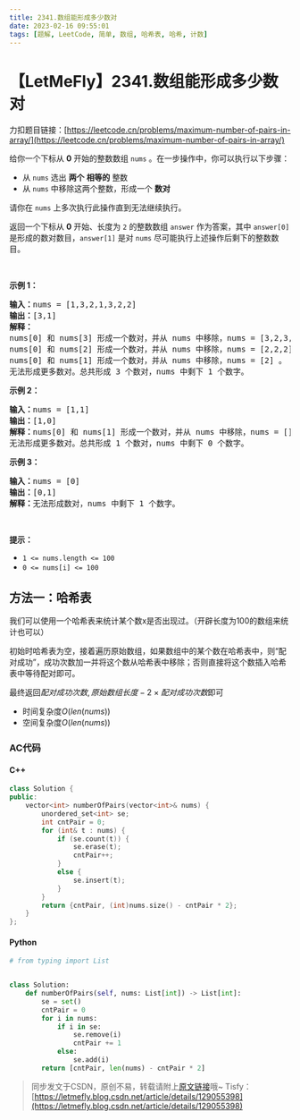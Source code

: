 ```yaml
---
title: 2341.数组能形成多少数对
date: 2023-02-16 09:55:01
tags: [题解, LeetCode, 简单, 数组, 哈希表, 哈希, 计数]
---
```


# 【LetMeFly】2341.数组能形成多少数对

力扣题目链接：[https://leetcode.cn/problems/maximum-number-of-pairs-in-array/](https://leetcode.cn/problems/maximum-number-of-pairs-in-array/)

<p>给你一个下标从 <strong>0</strong> 开始的整数数组 <code>nums</code> 。在一步操作中，你可以执行以下步骤：</p>

<ul>
	<li>从 <code>nums</code> 选出 <strong>两个</strong> <strong>相等的</strong> 整数</li>
	<li>从 <code>nums</code> 中移除这两个整数，形成一个 <strong>数对</strong></li>
</ul>

<p>请你在 <code>nums</code> 上多次执行此操作直到无法继续执行。</p>

<p>返回一个下标从 <strong>0</strong> 开始、长度为 <code>2</code> 的整数数组 <code>answer</code> 作为答案，其中<em> </em><code>answer[0]</code><em> </em>是形成的数对数目，<code>answer[1]</code> 是对 <code>nums</code> 尽可能执行上述操作后剩下的整数数目。</p>

<p>&nbsp;</p>

<p><strong>示例 1：</strong></p>

<pre><strong>输入：</strong>nums = [1,3,2,1,3,2,2]
<strong>输出：</strong>[3,1]
<strong>解释：</strong>
nums[0] 和 nums[3] 形成一个数对，并从 nums 中移除，nums = [3,2,3,2,2] 。
nums[0] 和 nums[2] 形成一个数对，并从 nums 中移除，nums = [2,2,2] 。
nums[0] 和 nums[1] 形成一个数对，并从 nums 中移除，nums = [2] 。
无法形成更多数对。总共形成 3 个数对，nums 中剩下 1 个数字。</pre>

<p><strong>示例 2：</strong></p>

<pre><strong>输入：</strong>nums = [1,1]
<strong>输出：</strong>[1,0]
<strong>解释：</strong>nums[0] 和 nums[1] 形成一个数对，并从 nums 中移除，nums = [] 。
无法形成更多数对。总共形成 1 个数对，nums 中剩下 0 个数字。</pre>

<p><strong>示例 3：</strong></p>

<pre><strong>输入：</strong>nums = [0]
<strong>输出：</strong>[0,1]
<strong>解释：</strong>无法形成数对，nums 中剩下 1 个数字。
</pre>

<p>&nbsp;</p>

<p><strong>提示：</strong></p>

<ul>
	<li><code>1 &lt;= nums.length &lt;= 100</code></li>
	<li><code>0 &lt;= nums[i] &lt;= 100</code></li>
</ul>


    
## 方法一：哈希表

我们可以使用一个哈希表来统计某个数x是否出现过。（开辟长度为100的数组来统计也可以）

初始时哈希表为空，接着遍历原始数组，如果数组中的某个数在哈希表中，则“配对成功”，成功次数加一并将这个数从哈希表中移除；否则直接将这个数插入哈希表中等待配对即可。

最终返回${配对成功次数, 原始数组长度 - 2\times 配对成功次数}$即可

+ 时间复杂度$O(len(nums))$
+ 空间复杂度$O(len(nums))$

### AC代码

#### C++

```cpp
class Solution {
public:
    vector<int> numberOfPairs(vector<int>& nums) {
        unordered_set<int> se;
        int cntPair = 0;
        for (int& t : nums) {
            if (se.count(t)) {
                se.erase(t);
                cntPair++;
            }
            else {
                se.insert(t);
            }
        }
        return {cntPair, (int)nums.size() - cntPair * 2};
    }
};
```

#### Python

```python
# from typing import List


class Solution:
    def numberOfPairs(self, nums: List[int]) -> List[int]:
        se = set()
        cntPair = 0
        for i in nums:
            if i in se:
                se.remove(i)
                cntPair += 1
            else:
                se.add(i)
        return [cntPair, len(nums) - cntPair * 2]
```

> 同步发文于CSDN，原创不易，转载请附上[原文链接](https://blog.letmefly.xyz/2023/02/16/LeetCode%202341.%E6%95%B0%E7%BB%84%E8%83%BD%E5%BD%A2%E6%88%90%E5%A4%9A%E5%B0%91%E6%95%B0%E5%AF%B9/)哦~
> Tisfy：[https://letmefly.blog.csdn.net/article/details/129055398](https://letmefly.blog.csdn.net/article/details/129055398)
